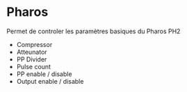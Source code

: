 # Pharos

Permet de controler les paramètres basiques du Pharos PH2

 - Compressor
 - Atteunator
 - PP Divider
 - Pulse count
 - PP enable / disable
 - Output enable / disable
